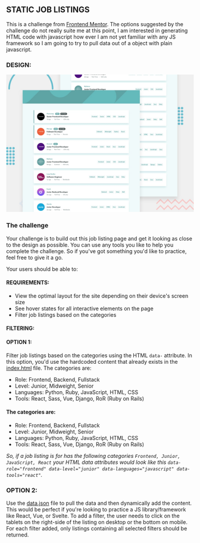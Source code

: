 ## STATIC JOB LISTINGS
This is a challenge from [Frontend Mentor](https://www.frontendmentor.io). The options suggested by the challenge do not really suite me at this point, I am interested in generating HTML code with javascript how ever I am not yet familiar with any JS framework so I am going to try to pull data out of a object with plain javascript.

### DESIGN:
![Design preview for the Job listings with filtering coding challenge](./design/desktop-preview.jpg)

### The challenge
Your challenge is to build out this job listing page and get it looking as close to the design as possible.
You can use any tools you like to help you complete the challenge. So if you've got something you'd like to practice, feel free to give it a go.

Your users should be able to:
#### REQUIREMENTS:
- View the optimal layout for the site depending on their device's screen size
- See hover states for all interactive elements on the page
- Filter job listings based on the categories

#### FILTERING:
#### OPTION 1:
Filter job listings based on the categories using the HTML `data-` attribute. In this option, you'd use the hardcoded content that already exists in the [index.html](./index.html) file.
The categories are:
- Role: Frontend, Backend, Fullstack
- Level: Junior, Midweight, Senior
- Languages: Python, Ruby, JavaScript, HTML, CSS
- Tools: React, Sass, Vue, Django, RoR (Ruby on Rails)
#### The categories are:
- Role: Frontend, Backend, Fullstack
- Level: Junior, Midweight, Senior
- Languages: Python, Ruby, JavaScript, HTML, CSS
- Tools: React, Sass, Vue, Django, RoR (Ruby on Rails)

<em>So, if a job listing is for has the following categories `Frontend, Junior, JavaScript, React` your HTML data attributes would look like this `data-role="frontend" data-level="junior" data-languages="javascript" data-tools="react"`.</em>

### OPTION 2:
Use the [data.json](./js/data.json) file to pull the data and then dynamically add the content. This would be perfect if you're looking to practice a JS library/framework like React, Vue, or Svelte.
To add a filter, the user needs to click on the tablets on the right-side of the listing on desktop or the bottom on mobile. For each filter added, only listings containing all selected filters should be returned.

